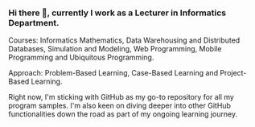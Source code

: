 ### Hi there 👋, currently I work as a Lecturer in Informatics Department.

Courses: Informatics Mathematics, Data Warehousing and Distributed Databases, Simulation and Modeling, Web Programming, Mobile Programming and Ubiquitous Programming.

Approach: Problem-Based Learning, Case-Based Learning and Project-Based Learning.

Right now, I'm sticking with GitHub as my go-to repository for all my program samples. I'm also keen on diving deeper into other GitHub functionalities down the road as part of my ongoing learning journey.

<!--
**rahayuda/rahayuda** is a ✨ _special_ ✨ repository because its `README.md` (this file) appears on your GitHub profile.

Here are some ideas to get you started:

- 🔭 I’m currently working on ...
- 🌱 I’m currently learning ...
- 👯 I’m looking to collaborate on ...
- 🤔 I’m looking for help with ...
- 💬 Ask me about ...
- 📫 How to reach me: ...
- 😄 Pronouns: ...
- ⚡ Fun fact: ...
-->
